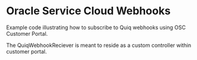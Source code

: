 # Oracle Service Cloud Webhooks
Example code illustrating how to subscribe to Quiq webhooks using OSC Customer Portal.

The QuiqWebhookReciever is meant to reside as a custom controller within customer portal.
